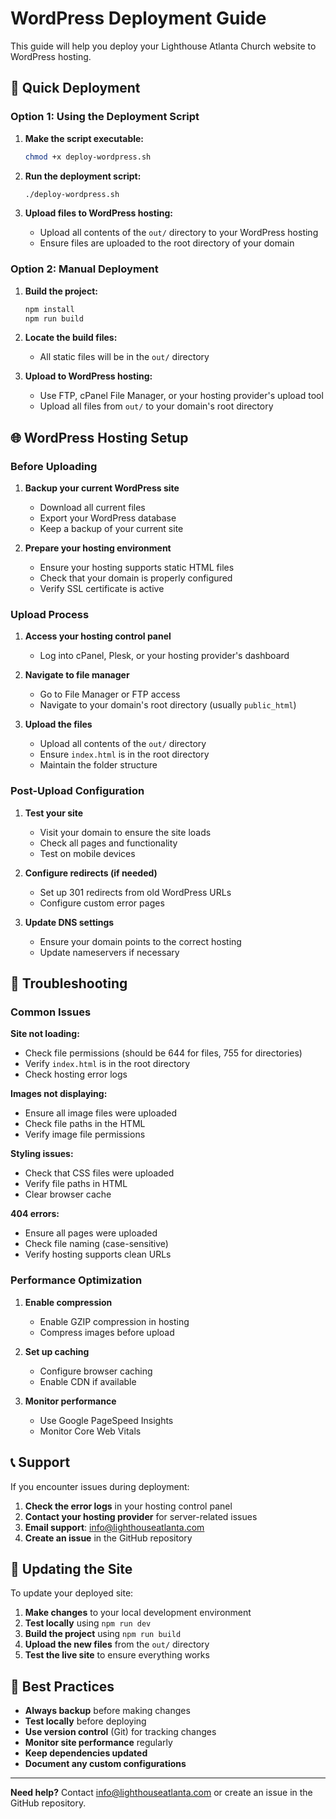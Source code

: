 # WordPress Deployment Guide

This guide will help you deploy your Lighthouse Atlanta Church website to WordPress hosting.

## 🚀 Quick Deployment

### Option 1: Using the Deployment Script

1. **Make the script executable:**
   ```bash
   chmod +x deploy-wordpress.sh
   ```

2. **Run the deployment script:**
   ```bash
   ./deploy-wordpress.sh
   ```

3. **Upload files to WordPress hosting:**
   - Upload all contents of the `out/` directory to your WordPress hosting
   - Ensure files are uploaded to the root directory of your domain

### Option 2: Manual Deployment

1. **Build the project:**
   ```bash
   npm install
   npm run build
   ```

2. **Locate the build files:**
   - All static files will be in the `out/` directory

3. **Upload to WordPress hosting:**
   - Use FTP, cPanel File Manager, or your hosting provider's upload tool
   - Upload all files from `out/` to your domain's root directory

## 🌐 WordPress Hosting Setup

### Before Uploading

1. **Backup your current WordPress site**
   - Download all current files
   - Export your WordPress database
   - Keep a backup of your current site

2. **Prepare your hosting environment**
   - Ensure your hosting supports static HTML files
   - Check that your domain is properly configured
   - Verify SSL certificate is active

### Upload Process

1. **Access your hosting control panel**
   - Log into cPanel, Plesk, or your hosting provider's dashboard

2. **Navigate to file manager**
   - Go to File Manager or FTP access
   - Navigate to your domain's root directory (usually `public_html`)

3. **Upload the files**
   - Upload all contents of the `out/` directory
   - Ensure `index.html` is in the root directory
   - Maintain the folder structure

### Post-Upload Configuration

1. **Test your site**
   - Visit your domain to ensure the site loads
   - Check all pages and functionality
   - Test on mobile devices

2. **Configure redirects (if needed)**
   - Set up 301 redirects from old WordPress URLs
   - Configure custom error pages

3. **Update DNS settings**
   - Ensure your domain points to the correct hosting
   - Update nameservers if necessary

## 🔧 Troubleshooting

### Common Issues

**Site not loading:**
- Check file permissions (should be 644 for files, 755 for directories)
- Verify `index.html` is in the root directory
- Check hosting error logs

**Images not displaying:**
- Ensure all image files were uploaded
- Check file paths in the HTML
- Verify image file permissions

**Styling issues:**
- Check that CSS files were uploaded
- Verify file paths in HTML
- Clear browser cache

**404 errors:**
- Ensure all pages were uploaded
- Check file naming (case-sensitive)
- Verify hosting supports clean URLs

### Performance Optimization

1. **Enable compression**
   - Enable GZIP compression in hosting
   - Compress images before upload

2. **Set up caching**
   - Configure browser caching
   - Enable CDN if available

3. **Monitor performance**
   - Use Google PageSpeed Insights
   - Monitor Core Web Vitals

## 📞 Support

If you encounter issues during deployment:

1. **Check the error logs** in your hosting control panel
2. **Contact your hosting provider** for server-related issues
3. **Email support**: info@lighthouseatlanta.com
4. **Create an issue** in the GitHub repository

## 🔄 Updating the Site

To update your deployed site:

1. **Make changes** to your local development environment
2. **Test locally** using `npm run dev`
3. **Build the project** using `npm run build`
4. **Upload the new files** from the `out/` directory
5. **Test the live site** to ensure everything works

## 🎯 Best Practices

- **Always backup** before making changes
- **Test locally** before deploying
- **Use version control** (Git) for tracking changes
- **Monitor site performance** regularly
- **Keep dependencies updated**
- **Document any custom configurations**

---

**Need help?** Contact info@lighthouseatlanta.com or create an issue in the GitHub repository. 